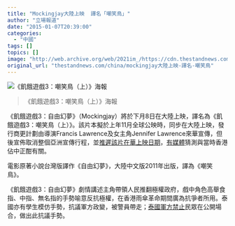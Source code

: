 ```yaml
---
title: "Mockingjay大陸上映  譯名「嘲笑鳥」"
author: "立場報道"
date: "2015-01-07T20:39:00"
categories:
  - "中國"
tags: []
topics: []
image: "http://web.archive.org/web/2021im_/https://cdn.thestandnews.com/media/photos/cache/Screen20Shot202015-01-0720at209.13.2620PM_Eqzkh_1200x0.png"
original_url: "thestandnews.com/china/mockingjay大陸上映-譯名-嘲笑鳥"
---
```

![《飢餓遊戲3：嘲笑鳥（上）》海報](http://web.archive.org/web/2021im_/https://cdn.thestandnews.com/media/photos/cache/Screen20Shot202015-01-0720at209.13.2620PM_Eqzkh_1200x0.png)

> 《飢餓遊戲3：嘲笑鳥（上）》海報

《飢餓遊戲3：自由幻夢》（Mockingjay）將於下月8日在大陸上映，譯名為《飢餓遊戲3：嘲笑鳥（上）》。該片本擬於上年11月全球公映時，同步在大陸上映，發行商更計劃由導演Francis Lawrence及女主角Jennifer Lawrence來華宣傳，但後宣佈取消整個亞洲宣傳行程，並[推遲該片在華上映日期](http://web.archive.org/web/20210628183339/http://www.xxcb.cn/event/2014/8952337.html)，[有媒體](http://web.archive.org/web/20210628183339/http://www.ettoday.net/news/20141117/426713.htm)猜測與當時香港佔中正酣有關。

電影原著小說台灣版譯作《自由幻夢》，大陸中文版2011年出版，譯為《嘲笑鳥》。

《飢餓遊戲3：自由幻夢》劇情講述主角帶領人民推翻極權政府，戲中角色高舉食指、中指、無名指的手勢喻意反抗極權，在香港雨傘革命期間廣為抗爭者所用。泰國亦有學生模仿手勢，抗議軍方政變，被警員帶走；[泰國軍方禁止](http://web.archive.org/web/20210628183339/http://news.now.com/home/international/player?newsId=103031)民眾在公開場合，做出此抗議手勢。